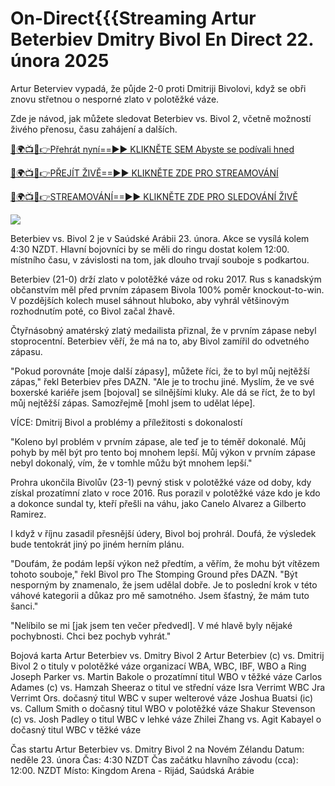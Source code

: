 # On-Direct{{{Streaming Artur Beterbiev Dmitry Bivol En Direct 22. února 2025 #

Artur Beterviev vypadá, že půjde 2-0 proti Dmitriji Bivolovi, když se obři znovu střetnou o nesporné zlato v polotěžké váze.

Zde je návod, jak můžete sledovat Beterbiev vs. Bivol 2, včetně možností živého přenosu, času zahájení a dalších.

[🔴🌍📺📱👉Přehrát nyní==►► KLIKNĚTE SEM Abyste se podívali hned](https://t.co/ek0bR5EwtU)

[🔴🌍📺📱👉PŘEJÍT ŽIVĚ==►► KLIKNĚTE ZDE PRO STREAMOVÁNÍ](https://t.co/ek0bR5EwtU)

[🔴🌍📺📱👉STREAMOVÁNÍ==►► KLIKNĚTE ZDE PRO SLEDOVÁNÍ ŽIVĚ](https://t.co/ek0bR5EwtU)

<a href="https://t.co/ek0bR5EwtU" rel="nofollow" data-target="animated-image.originalLink"><img src="https://camo.githubusercontent.com/1be82823e85778f8a57db5ea2a2e46822e8721e5be32dc31a466a7df3bb16d49/68747470733a2f2f636c6173736963616c7363686f6f6c6f6662616c6c65746c692e636f6d2f6e686b2f72676273727465672e676966" data-canonical-src="https://classicalschoolofballetli.com/nhk/rgbsrteg.gif" style="max-width: 100%; display: inline-block;" data-target="animated-image.originalImage"></a>

Beterbiev vs. Bivol 2 je v Saúdské Arábii 23. února. Akce se vysílá kolem 4:30 NZDT. Hlavní bojovníci by se měli do ringu dostat kolem 12:00. místního času, v závislosti na tom, jak dlouho trvají souboje s podkartou.

Beterbiev (21-0) drží zlato v polotěžké váze od roku 2017. Rus s kanadským občanstvím měl před prvním zápasem Bivola 100% poměr knockout-to-win. V pozdějších kolech musel sáhnout hluboko, aby vyhrál většinovým rozhodnutím poté, co Bivol začal žhavě.

Čtyřnásobný amatérský zlatý medailista přiznal, že v prvním zápase nebyl stoprocentní. Beterbiev věří, že má na to, aby Bivol zamířil do odvetného zápasu.

"Pokud porovnáte [moje další zápasy], můžete říci, že to byl můj nejtěžší zápas," řekl Beterbiev přes DAZN. "Ale je to trochu jiné. Myslím, že ve své boxerské kariéře jsem [bojoval] se silnějšími kluky. Ale dá se říct, že to byl můj nejtěžší zápas. Samozřejmě [mohl jsem to udělat lépe].

VÍCE: Dmitrij Bivol a problémy a příležitosti s dokonalostí

"Koleno byl problém v prvním zápase, ale teď je to téměř dokonalé. Můj pohyb by měl být pro tento boj mnohem lepší. Můj výkon v prvním zápase nebyl dokonalý, vím, že v tomhle můžu být mnohem lepší."

Prohra ukončila Bivolův (23-1) pevný stisk v polotěžké váze od doby, kdy získal prozatímní zlato v roce 2016. Rus porazil v polotěžké váze kdo je kdo a dokonce sundal ty, kteří přešli na váhu, jako Canelo Alvarez a Gilberto Ramirez.

I když v říjnu zasadil přesnější údery, Bivol boj prohrál. Doufá, že výsledek bude tentokrát jiný po jiném herním plánu.

"Doufám, že podám lepší výkon než předtím, a věřím, že mohu být vítězem tohoto souboje," řekl Bivol pro The Stomping Ground přes DAZN. "Být nesporným by znamenalo, že jsem udělal dobře. Je to poslední krok v této váhové kategorii a důkaz pro mě samotného. Jsem šťastný, že mám tuto šanci."

"Nelíbilo se mi [jak jsem ten večer předvedl]. V mé hlavě byly nějaké pochybnosti. Chci bez pochyb vyhrát."

Bojová karta Artur Beterbiev vs. Dmitry Bivol 2 Artur Beterbiev (c) vs. Dmitrij Bivol 2 o tituly v polotěžké váze organizací WBA, WBC, IBF, WBO a Ring Joseph Parker vs. Martin Bakole o prozatímní titul WBO v těžké váze Carlos Adames (c) vs. Hamzah Sheeraz o titul ve střední váze Isra Verrimt WBC Jra Verrimt Ors. dočasný titul WBC v super welterové váze Joshua Buatsi (ic) vs. Callum Smith o dočasný titul WBO v polotěžké váze Shakur Stevenson (c) vs. Josh Padley o titul WBC v lehké váze Zhilei Zhang vs. Agit Kabayel o dočasný titul WBC v těžké váze

Čas startu Artur Beterbiev vs. Dmitry Bivol 2 na Novém Zélandu Datum: neděle 23. února Čas: 4:30 NZDT Čas začátku hlavního závodu (cca): 12:00. NZDT Místo: Kingdom Arena - Rijád, Saúdská Arábie
